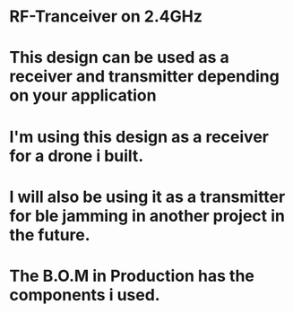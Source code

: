 # RF-Tranceiver on 2.4GHz
# This design can be used as a receiver and transmitter depending on your application
# I'm using this design as a receiver for a drone i built.
# I will also be using it as a transmitter for ble jamming in another project in the future.
# The B.O.M in Production has the components i used.
